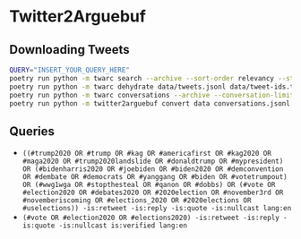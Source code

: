 # Twitter2Arguebuf

## Downloading Tweets

```sh
QUERY="INSERT_YOUR_QUERY_HERE"
poetry run python -m twarc search --archive --sort-order relevancy --start-time 2020-01-01 --end-time 2021-01-31 --minimal-fields --limit 100 --max-results 55 "$QUERY" data/tweets.jsonl
poetry run python -m twarc dehydrate data/tweets.jsonl data/tweet-ids.txt
poetry run python -m twarc conversations --archive --conversation-limit 1000 --sort-order relevancy --start-time 2020-01-01 --end-time 2021-01-31 data/tweet-ids.txt data/conversations.jsonl
poetry run python -m twitter2arguebuf convert data conversations.jsonl --output-folder data/generated-graphs --render --min-chars 70 --min-interactions 1 --min-depth 1
```

## Queries

- `((#trump2020 OR #trump OR #kag OR #americafirst OR #kag2020 OR #maga2020 OR #trump2020landslide OR #donaldtrump OR #mypresident) OR (#bidenharris2020 OR #joebiden OR #biden2020 OR #demconvention OR #dembate OR #democrats OR #yanggang OR #biden OR #votetrumpout) OR (#wwg1wga OR #stopthesteal OR #qanon OR #dobbs) OR (#vote OR #election2020 OR #debates2020 OR #2020election OR #november3rd OR #novemberiscoming OR #elections_2020 OR #2020elections OR #uselections)) -is:retweet -is:reply -is:quote -is:nullcast lang:en`
- `(#vote OR #election2020 OR #elections2020) -is:retweet -is:reply -is:quote -is:nullcast is:verified lang:en`
